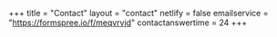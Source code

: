+++
title = "Contact"
layout = "contact"
netlify = false
emailservice = "https://formspree.io/f/meqvrvjd"
contactanswertime = 24
+++

